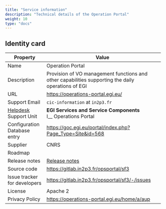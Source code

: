 ```yaml
---
title: "Service information"
description: "Technical details of the Operation Portal"
weight: 10
type: "docs"
---
```


## Identity card

<!-- markdownlint-disable no-inline-html no-bare-urls -->

| Property                                | Value                                                                                              |
| --------------------------------------- | -------------------------------------------------------------------------------------------------- |
| Name                                    | Operation Portal                                                                                   |
| Description                             | Provision of VO management functions and other capabilities supporting the daily operations of EGI |
| URL                                     | https://operations-portal.egi.eu/                                                                  |
| Support Email                           | `cic-information` at `in2p3.fr`                                                                    |
| [Helpdesk](../../helpdesk) Support Unit | **EGI Services and Service Components** <br/> I\_\_ Operations Portal                              |
| Configuration Database entry            | https://goc.egi.eu/portal/index.php?Page_Type=Site&id=568                                          |
| Supplier                                | CNRS                                                                                               |
| Roadmap                                 |                                                                                                    |
| Release notes                           | [Release notes](https://operations-portal.egi.eu/home/tasksList)                                   |
| Source code                             | https://gitlab.in2p3.fr/opsportal/sf3                                                              |
| Issue tracker for developers            | https://gitlab.in2p3.fr/opsportal/sf3/-/issues                                                     |
| License                                 | Apache 2                                                                                           |
| Privacy Policy                          | https://operations-portal.egi.eu/home/a/aup                                                 |

<!-- markdownlint-enable no-inline-html no-bare-urls -->

